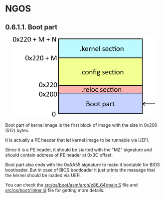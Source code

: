 NGOS
====

0.6.1.1. Boot part
------------------

<p align="center">
    <img src="https://github.com/Gris87/ngos/blob/master/src/os/boot/Image%20structure.png?raw=true" alt="Image structure"/>
</p>

Boot part of kernel image is the first block of image with the size in 0x200 (512) bytes.

It is actually a PE header that let kernel image to be runnable via UEFI.

Since it is a PE header, it should be started with the "MZ" signature and should contain address of PE header at 0x3C offset.

Boot part also ends with the 0xAA55 signature to make it bootable for BIOS bootloader. But in case of BIOS bootloader it just prints the message that the kernel should be loaded via UEFI.

You can check the [src/os/boot/asm/arch/x86_64/main.S](../../../../../src/os/boot/asm/arch/x86_64/main.S) file and [src/os/boot/linker.ld](../../../../../src/os/boot/linker.ld) file for getting more details.
